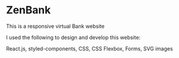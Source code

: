 # ZenBank
This is a responsive virtual Bank website

I used the following to design and develop this website:

React.js, styled-components, CSS, CSS Flexbox, Forms, SVG images 
